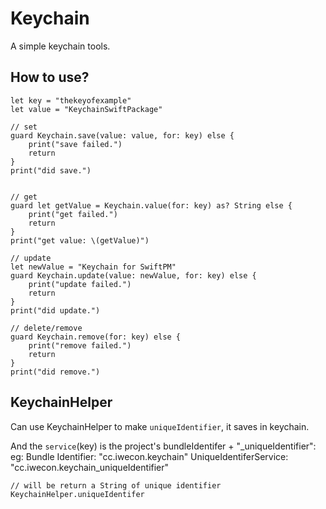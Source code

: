 # Keychain

A simple keychain tools.

## How to use?

```
let key = "thekeyofexample"
let value = "KeychainSwiftPackage"

// set
guard Keychain.save(value: value, for: key) else {
    print("save failed.")
    return
}
print("did save.")


// get 
guard let getValue = Keychain.value(for: key) as? String else {
    print("get failed.")
    return
}
print("get value: \(getValue)")

// update
let newValue = "Keychain for SwiftPM"
guard Keychain.update(value: newValue, for: key) else {
    print("update failed.")
    return
}
print("did update.")

// delete/remove
guard Keychain.remove(for: key) else {
    print("remove failed.")
    return
}
print("did remove.")
```


## KeychainHelper

Can use KeychainHelper to make `uniqueIdentifier`, it saves in keychain.

And the `service`(key) is the project's bundleIdentifer + "_uniqueIdentifier":
eg: 
Bundle Identifier: "cc.iwecon.keychain"
UniqueIdentiferService: "cc.iwecon.keychain_uniqueIdentifier" 


```
// will be return a String of unique identifier
KeychainHelper.uniqueIdentifer
```
